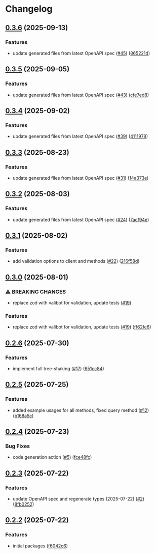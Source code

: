 # Changelog

## [0.3.6](https://github.com/space-rock/jsonrpc/compare/jsonrpc-types-v0.3.5...jsonrpc-types-v0.3.6) (2025-09-13)


### Features

* update generated files from latest OpenAPI spec ([#45](https://github.com/space-rock/jsonrpc/issues/45)) ([865221d](https://github.com/space-rock/jsonrpc/commit/865221d5e71c3402bd62018410a826d42f3d906d))

## [0.3.5](https://github.com/space-rock/jsonrpc/compare/jsonrpc-types-v0.3.4...jsonrpc-types-v0.3.5) (2025-09-05)


### Features

* update generated files from latest OpenAPI spec ([#43](https://github.com/space-rock/jsonrpc/issues/43)) ([cfe7ed8](https://github.com/space-rock/jsonrpc/commit/cfe7ed8ee481887ff12c42ffbd5ca6da52e31562))

## [0.3.4](https://github.com/space-rock/jsonrpc/compare/jsonrpc-types-v0.3.3...jsonrpc-types-v0.3.4) (2025-09-02)


### Features

* update generated files from latest OpenAPI spec ([#39](https://github.com/space-rock/jsonrpc/issues/39)) ([4111978](https://github.com/space-rock/jsonrpc/commit/411197894abc4570eb22ec7cacec625c48f4abe8))

## [0.3.3](https://github.com/space-rock/jsonrpc/compare/jsonrpc-types-v0.3.2...jsonrpc-types-v0.3.3) (2025-08-23)


### Features

* update generated files from latest OpenAPI spec ([#31](https://github.com/space-rock/jsonrpc/issues/31)) ([14a373e](https://github.com/space-rock/jsonrpc/commit/14a373ee3b31d9740c322a538f339e0ee9180691))

## [0.3.2](https://github.com/space-rock/jsonrpc/compare/jsonrpc-types-v0.3.1...jsonrpc-types-v0.3.2) (2025-08-03)


### Features

* update generated files from latest OpenAPI spec ([#24](https://github.com/space-rock/jsonrpc/issues/24)) ([7acf94e](https://github.com/space-rock/jsonrpc/commit/7acf94e81cd62cd2e3e939f4f196344a7abfa6e8))

## [0.3.1](https://github.com/space-rock/jsonrpc/compare/jsonrpc-types-v0.3.0...jsonrpc-types-v0.3.1) (2025-08-02)


### Features

* add validation options to client and methods ([#22](https://github.com/space-rock/jsonrpc/issues/22)) ([216f58d](https://github.com/space-rock/jsonrpc/commit/216f58ddc7e1959c3dd1c81fb21f1ef8176645d8))

## [0.3.0](https://github.com/space-rock/jsonrpc/compare/jsonrpc-types-v0.2.6...jsonrpc-types-v0.3.0) (2025-08-01)


### ⚠ BREAKING CHANGES

* replace zod with valibot for validation, update tests ([#19](https://github.com/space-rock/jsonrpc/issues/19))

### Features

* replace zod with valibot for validation, update tests ([#19](https://github.com/space-rock/jsonrpc/issues/19)) ([ff62fe6](https://github.com/space-rock/jsonrpc/commit/ff62fe6171d9c2f9198e84f9a9d0280797d93f56))

## [0.2.6](https://github.com/space-rock/jsonrpc/compare/jsonrpc-types-v0.2.5...jsonrpc-types-v0.2.6) (2025-07-30)


### Features

* implement full tree-shaking ([#17](https://github.com/space-rock/jsonrpc/issues/17)) ([651cc84](https://github.com/space-rock/jsonrpc/commit/651cc8491515135eedf8cf66bbae8c05e954b8f3))

## [0.2.5](https://github.com/space-rock/jsonrpc/compare/jsonrpc-types-v0.2.4...jsonrpc-types-v0.2.5) (2025-07-25)


### Features

* added example usages for all methods, fixed query method ([#12](https://github.com/space-rock/jsonrpc/issues/12)) ([b168a5c](https://github.com/space-rock/jsonrpc/commit/b168a5caa3fabc8ca7f5d55dc3a1f166530ee68c))

## [0.2.4](https://github.com/space-rock/jsonrpc/compare/jsonrpc-types-v0.2.3...jsonrpc-types-v0.2.4) (2025-07-23)


### Bug Fixes

* code generation action ([#5](https://github.com/space-rock/jsonrpc/issues/5)) ([fce48fc](https://github.com/space-rock/jsonrpc/commit/fce48fc0f851e90212259d0f13b1735993d31126))

## [0.2.3](https://github.com/space-rock/json/compare/jsonrpc-types-v0.2.2...jsonrpc-types-v0.2.3) (2025-07-22)

### Features

- update OpenAPI spec and regenerate types (2025-07-22) ([#2](https://github.com/space-rock/json/issues/2)) ([8fb0252](https://github.com/space-rock/json/commit/8fb0252931cb82adee01ef43c6eb573047cbe36a))

## [0.2.2](https://github.com/space-rock/json/compare/jsonrpc-types-v0.2.1...jsonrpc-types-v0.2.2) (2025-07-22)

### Features

- initial packages ([f6042c6](https://github.com/space-rock/json/commit/f6042c63671a085531c3d51ea4b6a08270d46f3f))
